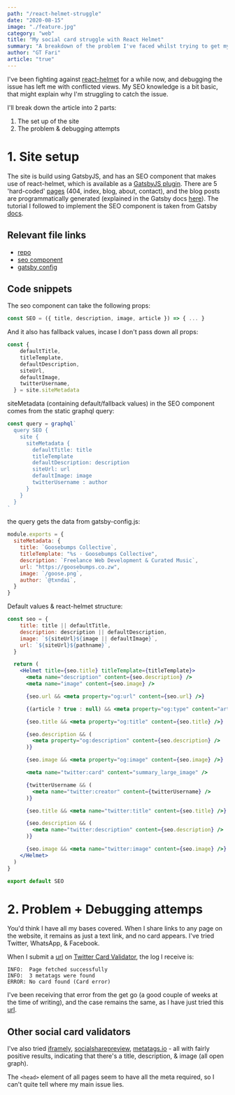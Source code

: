 ```yaml
---
path: "/react-helmet-struggle"
date: "2020-08-15"
image: "./feature.jpg"
category: "web"
title: "My social card struggle with React Helmet"
summary: "A breakdown of the problem I've faced whilst trying to get my links to turn into sharing cards when shared on social media."
author: "GT Fari"
article: "true"
---
```



I've been fighting against [react-helmet](https://www.gatsbyjs.com/plugins/gatsby-plugin-react-helmet/?=react%20helmet) for a while now, and debugging the issue has left me with conflicted views. My SEO knowledge is a bit basic, that might explain why I'm struggling to catch the issue.

I'll break down the article into 2 parts:

1. The set up of the site
2. The problem & debugging attempts

# 1. Site setup

The site is build using GatsbyJS, and has an SEO component that makes use of react-helmet, which is available as a [GatsbyJS plugin](https://www.gatsbyjs.com/plugins/gatsby-plugin-react-helmet/?=react%20helmet).
There are 5 'hard-coded' [pages](https://github.com/txndai/great-gatsby/tree/master/src/pages) (404, index, blog, about, contact), and the blog posts are programmatically generated (explained in the Gatsby docs [here](https://www.gatsbyjs.com/docs/programmatically-create-pages-from-data/#reach-skip-nav)).
The tutorial I followed to implement the SEO component is taken from Gatsby [docs](https://www.gatsbyjs.com/docs/add-seo-component/).

## Relevant file links

- [repo](http://github.com/txndai/great-gatsby)
- [seo component](https://github.com/txndai/great-gatsby/blob/master/src/components/seo.js)
- [gatsby config](https://github.com/txndai/great-gatsby/blob/master/gatsby-config.js)

## Code snippets

The seo component can take the following props:

```jsx
const SEO = ({ title, description, image, article }) => { ... }
```

And it also has fallback values, incase I don't pass down all props:

```jsx
const {
    defaultTitle,
    titleTemplate,
    defaultDescription,
    siteUrl,
    defaultImage,
    twitterUsername,
  } = site.siteMetadata
```

siteMetadata (containing default/fallback values) in the SEO component comes from the static graphql query:


```jsx
const query = graphql`
  query SEO {
    site {
      siteMetadata {
        defaultTitle: title
        titleTemplate
        defaultDescription: description
        siteUrl: url
        defaultImage: image
        twitterUsername : author
      }
    }
  }
`
```


the query gets the data from gatsby-config.js:

```jsx
module.exports = {
  siteMetadata: {
    title: `Goosebumps Collective`,
    titleTemplate: "%s · Goosebumps Collective",
    description: `Freelance Web Development & Curated Music`,
    url: "https://goosebumps.co.zw",
    image: `/goose.png`,
    author: `@txndai`,
  }
}
```

Default values & react-helmet structure:

```jsx
const seo = {
    title: title || defaultTitle,
    description: description || defaultDescription,
    image: `${siteUrl}${image || defaultImage}`,
    url: `${siteUrl}${pathname}`,
  }

  return (
    <Helmet title={seo.title} titleTemplate={titleTemplate}>
      <meta name="description" content={seo.description} />
      <meta name="image" content={seo.image} />

      {seo.url && <meta property="og:url" content={seo.url} />}

      {(article ? true : null) && <meta property="og:type" content="article" />}

      {seo.title && <meta property="og:title" content={seo.title} />}

      {seo.description && (
        <meta property="og:description" content={seo.description} />
      )}

      {seo.image && <meta property="og:image" content={seo.image} />}

      <meta name="twitter:card" content="summary_large_image" />

      {twitterUsername && (
        <meta name="twitter:creator" content={twitterUsername} />
      )}

      {seo.title && <meta name="twitter:title" content={seo.title} />}

      {seo.description && (
        <meta name="twitter:description" content={seo.description} />
      )}

      {seo.image && <meta name="twitter:image" content={seo.image} />}
    </Helmet>
  )
}

export default SEO
```

# 2. Problem + Debugging attemps

You'd think I have all my bases covered. When I share links to any page on the website, it remains as just a text link, and no card appears. I've tried Twitter, WhatsApp, & Facebook.

When I submit a [url](https://www.goosebumps.co.zw/playlists-for-coding/) on [Twitter Card Validator](https://cards-dev.twitter.com/validator), the log I receive is:

```
INFO:  Page fetched successfully
INFO:  3 metatags were found
ERROR: No card found (Card error)
```

I've been receiving that error from the get go (a good couple of weeks at the time of writing), and the case remains the same, as I have just tried this [url](https://www.goosebumps.co.zw/playlists-for-coding/).

## Other social card validators

I've also tried [iframely](http://debug.iframely.com/?uri=https%3A%2F%2Fwww.goosebumps.co.zw%2Fplaylists-for-coding), [socialsharepreview](https://socialsharepreview.com/?url=https://www.goosebumps.co.zw/playlists-for-coding/), [metatags.io](https://metatags.io/) - all with fairly positive results, indicating that there's a title, description, & image (all open graph).


The `<head>` element of all pages seem to have all the meta required, so I can't quite tell where my main issue lies.